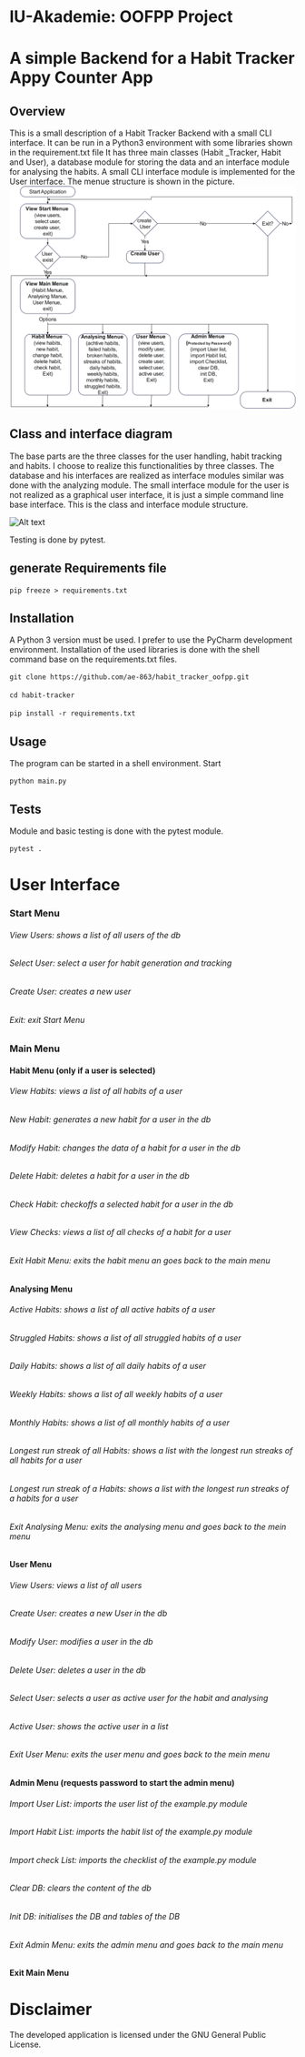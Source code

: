 # IU-Akademie: OOFPP Project

# A simple Backend for a Habit Tracker Appy Counter App


## Overview
This is a small description  of a Habit Tracker Backend with a small CLI interface. 
It can be run in a Python3 environment with some libraries shown in the requirement.txt file
It has three main classes (Habit _Tracker, Habit and User), a database module for storing the data
and an interface module for analysing the habits.
A small CLI interface module is implemented for the User interface.
The menue structure is shown in the picture.
![](images/Development_HabitFlow_05.jpg?raw=true "Habit CLI structure")

## Class and interface diagram
The base parts are the three classes for the user handling, habit tracking and habits. 
I choose to realize this functionalities by three classes.
The database and his interfaces are realized as interface modules similar was done with the analyzing module.
The small interface module for the user is not realized as a graphical user interface, 
it is just a simple command line base interface. 
This is the class and interface module structure.

![Alt text](images/Development_Habit_Classes_Interfaces_05.jpg?raw=true "Habit Classes and Interfaces")

Testing is done by pytest.

## generate Requirements file
````shell
pip freeze > requirements.txt
````

## Installation
A Python 3 version must be used.
I prefer to use the PyCharm development environment.
Installation of the used libraries is done with the  shell command base on the requirements.txt files.

````shell
git clone https://github.com/ae-863/habit_tracker_oofpp.git

cd habit-tracker

pip install -r requirements.txt
````

## Usage
The program can be started in a shell environment.
Start
````shell
python main.py
````

## Tests
Module and basic testing is done with the pytest module.
````shell
pytest .
````

# User Interface
### Start Menu
###### View Users: shows a list of all users of the db
###### Select User: select a user for habit generation and tracking
###### Create User: creates a new user
###### Exit: exit Start Menu

###  Main Menu
#### Habit Menu (only if a user is selected)
###### View Habits: views a list of all habits of a user
###### New Habit: generates a new habit for a user in the db
###### Modify Habit: changes the data of a habit for a user in the db
###### Delete Habit: deletes a habit for a user in the db
###### Check Habit: checkoffs a selected habit for a user in the db
###### View Checks: views a list of all checks of a habit for a user
###### Exit Habit Menu: exits the habit menu an goes back to the main menu


#### Analysing Menu
###### Active Habits: shows a list of all active habits of a user
###### Struggled Habits: shows a list of all struggled habits of a user
###### Daily Habits: shows a list of all daily habits of a user
###### Weekly Habits: shows a list  of all weekly habits of a user
###### Monthly Habits: shows a list of all monthly habits of a user
###### Longest run streak of all Habits: shows a list with the longest run streaks of all habits for a user
###### Longest run streak of a Habits: shows a list with the longest run streaks of a habits for a user
###### Exit Analysing Menu: exits the analysing menu and goes back to the mein menu

#### User Menu
###### View Users: views a list of all users
###### Create User: creates a new User in the db
###### Modify User: modifies a user in the db
###### Delete User: deletes a user in the db
###### Select User: selects a user as active user for the habit and analysing
###### Active User: shows the active user in a list 
###### Exit User Menu: exits the user menu and goes back to the mein menu

#### Admin Menu (requests password to start the admin menu)
###### Import User List: imports the user list of the example.py module
###### Import Habit List: imports the habit list of the example.py module
###### Import check List: imports the checklist of the example.py module
###### Clear DB: clears the content of the db
###### Init DB: initialises the DB and tables of the DB
###### Exit Admin Menu: exits the admin menu and goes back to the main menu

#### Exit Main Menu

# Disclaimer
The developed application is licensed under the GNU General Public License.